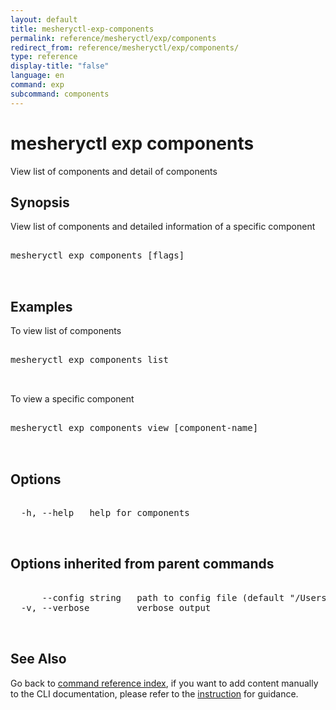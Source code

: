 ```yaml
---
layout: default
title: mesheryctl-exp-components
permalink: reference/mesheryctl/exp/components
redirect_from: reference/mesheryctl/exp/components/
type: reference
display-title: "false"
language: en
command: exp
subcommand: components
---
```


# mesheryctl exp components

View list of components and detail of components

## Synopsis

View list of components and detailed information of a specific component
<pre class='codeblock-pre'>
<div class='codeblock'>
mesheryctl exp components [flags]

</div>
</pre> 

## Examples

To view list of components
<pre class='codeblock-pre'>
<div class='codeblock'>
mesheryctl exp components list

</div>
</pre> 

To view a specific component
<pre class='codeblock-pre'>
<div class='codeblock'>
mesheryctl exp components view [component-name]

</div>
</pre> 

## Options

<pre class='codeblock-pre'>
<div class='codeblock'>
  -h, --help   help for components

</div>
</pre>

## Options inherited from parent commands

<pre class='codeblock-pre'>
<div class='codeblock'>
      --config string   path to config file (default "/Users/lee/.meshery/config.yaml")
  -v, --verbose         verbose output

</div>
</pre>

## See Also

Go back to [command reference index](/reference/mesheryctl/), if you want to add content manually to the CLI documentation, please refer to the [instruction](/project/contributing/contributing-cli#preserving-manually-added-documentation) for guidance.
